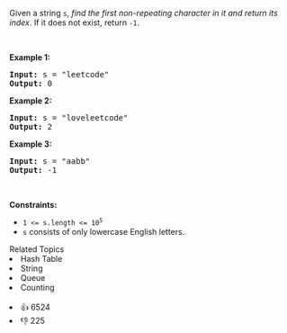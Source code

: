 <p>Given a string <code>s</code>, <em>find the first non-repeating character in it and return its index</em>. If it does not exist, return <code>-1</code>.</p>

<p>&nbsp;</p> 
<p><strong>Example 1:</strong></p> 
<pre><strong>Input:</strong> s = "leetcode"
<strong>Output:</strong> 0
</pre>
<p><strong>Example 2:</strong></p> 
<pre><strong>Input:</strong> s = "loveleetcode"
<strong>Output:</strong> 2
</pre>
<p><strong>Example 3:</strong></p> 
<pre><strong>Input:</strong> s = "aabb"
<strong>Output:</strong> -1
</pre> 
<p>&nbsp;</p> 
<p><strong>Constraints:</strong></p>

<ul> 
 <li><code>1 &lt;= s.length &lt;= 10<sup>5</sup></code></li> 
 <li><code>s</code> consists of only lowercase English letters.</li> 
</ul>

<div><div>Related Topics</div><div><li>Hash Table</li><li>String</li><li>Queue</li><li>Counting</li></div></div><br><div><li>👍 6524</li><li>👎 225</li></div>